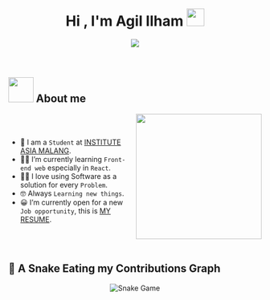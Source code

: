 <h1 align="center">Hi , I'm Agil Ilham <img src="https://media.giphy.com/media/hvRJCLFzcasrR4ia7z/giphy.gif" width="35"></h1>
<p align="center">
  <a href="https://github.com/Agililham">
    <img src="https://readme-typing-svg.demolab.com/?lines=Junior%20web%20and%20app%20developer;2%20years%20of%20coding%20experience;Always%20learning%20new%20things&font=Fira%20Code&center=true&width=440&height=45&color=f#f03c15&vCenter=true&pause=1000&size=22" /></a>
</p>

<br>
	
## <picture><img src = "https://github.com/Agililham/Agililham/blob/main/images/about.me.gif?raw=true" width = 50px></picture> About me

<picture> <img align="right" src="https://github.com/Agililham/Agililham/blob/main/images/right_side.gif?raw=true" width = 250px></picture>

<br><br>

- :school: I am a `Student` at [INSTITUTE ASIA MALANG](https://ftd.asia.ac.id/).
- :man_technologist: I’m currently learning `Front-end web` especially in `React`.
- :technologist: I love using Software as a solution for every `Problem`.
- :nerd_face: Always `Learning new things`.
- :grinning: I’m currently open for a new `Job opportunity`, this is [MY RESUME](https://agililham.github.io/resume/).

<br>
<br>

## 🐍 A Snake Eating my Contributions Graph
<p align = "center">
	<img src = "https://github.com/Agililham/Agililham/blob/output/github-contribution-grid-snake.svg" alt = "Snake Game"/>
</p>
